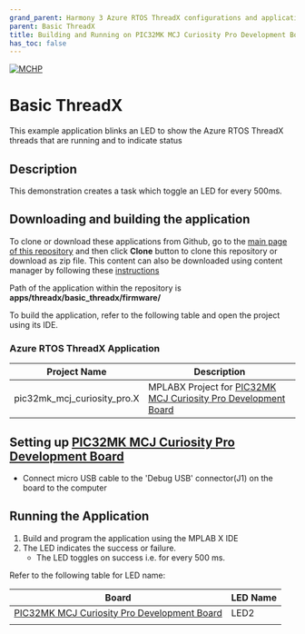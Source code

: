```yaml
---
grand_parent: Harmony 3 Azure RTOS ThreadX configurations and application examples
parent: Basic ThreadX
title: Building and Running on PIC32MK MCJ Curiosity Pro Development Board
has_toc: false
---
```


[![MCHP](https://www.microchip.com/ResourcePackages/Microchip/assets/dist/images/logo.png)](https://www.microchip.com)

# Basic ThreadX

This example application blinks an LED to show the Azure RTOS ThreadX threads that are running and to indicate status

## Description

This demonstration creates a task which toggle an LED for every 500ms. 

## Downloading and building the application

To clone or download these applications from Github, go to the [main page of this repository](https://github.com/Microchip-MPLAB-Harmony/azure_rtos) and then click **Clone** button to clone this repository or download as zip file. This content can also be downloaded using content manager by following these [instructions](https://github.com/Microchip-MPLAB-Harmony/contentmanager/wiki)

Path of the application within the repository is **apps/threadx/basic_threadx/firmware/**

To build the application, refer to the following table and open the project using its IDE.

### Azure RTOS ThreadX Application

| Project Name      | Description                                    |
| ----------------- | ---------------------------------------------- |
| pic32mk_mcj_curiosity_pro.X | MPLABX Project for [PIC32MK MCJ Curiosity Pro Development Board](https://www.microchip.com/en-us/development-tool/DT100113) |

## Setting up [PIC32MK MCJ Curiosity Pro Development Board](https://www.microchip.com/en-us/development-tool/DT100113)

- Connect micro USB cable to the 'Debug USB' connector(J1) on the board to the computer

## Running the Application

1. Build and program the application using the MPLAB X IDE
2. The LED indicates the success or failure.
    - The LED toggles on success i.e. for every 500 ms.

Refer to the following table for LED name:  

| Board | LED Name |
| ----- | -------- |
| [PIC32MK MCJ Curiosity Pro Development Board](https://www.microchip.com/en-us/development-tool/DT100113) | LED2 |
|||
